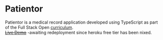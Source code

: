 # Patientor

Patientor is a medical record application developed using TypeScript as part of the Full Stack Open [curriculum](https://fullstackopen.com/en/part9).    
~~[Live Demo]()~~ -awaiting redeployment since heroku free tier has been nixed.

